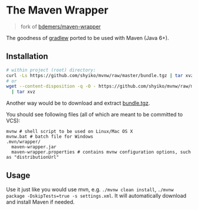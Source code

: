 # The Maven Wrapper

> fork of [bdemers/maven-wrapper](https://github.com/bdemers/maven-wrapper)

The goodness of [gradlew](http://www.gradle.org/docs/current/userguide/gradle_wrapper.html) ported to be used with Maven (Java 6+).

## Installation

```sh
# within project (root) directory:
curl -Ls https://github.com/shyiko/mvnw/raw/master/bundle.tgz | tar xvz
# or
wget --content-disposition -q -O - https://github.com/shyiko/mvnw/raw/master/bundle.tgz \
  | tar xvz
```

Another way would be to download and extract [bundle.tgz](https://github.com/shyiko/mvnw/raw/master/bundle.tgz).

You should see following files (all of which are meant to be committed to VCS):

    mvnw # shell script to be used on Linux/Mac OS X
    mvnw.bat # batch file for Windows
    .mvn/wrapper/
      maven-wrapper.jar
      maven-wrapper.properties # contains mvnw configuration options, such as "distributionUrl"

## Usage

Use it just like you would use mvn, e.g. `./mvnw clean install`, `./mvnw package -DskipTests=true -s settings.xml`.
It will automatically download and install Maven if needed.

